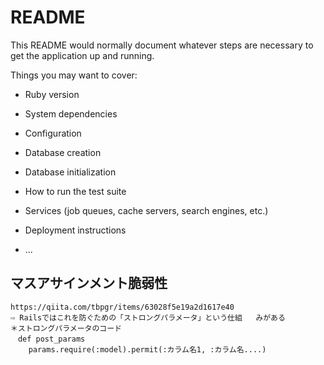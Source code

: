 # README

This README would normally document whatever steps are necessary to get the
application up and running.

Things you may want to cover:

* Ruby version

* System dependencies

* Configuration

* Database creation

* Database initialization

* How to run the test suite

* Services (job queues, cache servers, search engines, etc.)

* Deployment instructions

* ...

## マスアサインメント脆弱性
    https://qiita.com/tbpgr/items/63028f5e19a2d1617e40
    ⇨ Railsではこれを防ぐための「ストロングパラメータ」という仕組   みがある
    ＊ストロングパラメータのコード
    　def post_params
        params.require(:model).permit(:カラム名1, :カラム名....)



